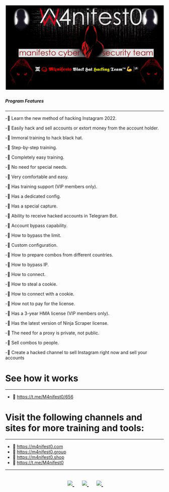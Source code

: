 # ![Locations](https://github.com/M4nifest0/M4nifest0_WhatsApp/blob/master/s.png) 


##### Program Features
----------------------
-📍 Learn the new method of hacking Instagram 2022.

-📍 Easily hack and sell accounts or extort money from the account holder.

-📍 Immoral training to hack black hat.

-📍 Step-by-step training.

-📍 Completely easy training.

-📍 No need for special needs.

-📍 Very comfortable and easy.

-📍 Has training support (VIP members only).

-📍 Has a dedicated config.

-📍 Has a special capture.

-📍 Ability to receive hacked accounts in Telegram Bot.

-📍 Account bypass capability.

-📍 How to bypass the limit.

-📍 Custom configuration.

-📍 How to prepare combos from different countries.

-📍 How to bypass IP.

-📍 How to connect.

-📍 How to steal a cookie.

-📍 How to connect with a cookie.

-📍 How not to pay for the license.

-📍 Has a 3-year HMA license (VIP members only).

-📍 Has the latest version of Ninja Scraper license.

-📍 The need for a proxy is private, not public.

-📍 Sell combos to people.

-📍 Create a hacked channel to sell Instagram right now and sell your accounts

# See how it works
----------------------
- 🤡  https://t.me/M4nifest0/656

# Visit the following channels and sites for more training and tools:
----------------------
- 🔞 https://m4nifest0.com
- 🔞 https://m4nifest0.group
- 🔞 https://m4nifest0.shop
- 🔞 https://t.me/M4nifest0

----------------------

<h2>
<p align="center">	
</a>&nbsp;&nbsp;&nbsp;&nbsp;
	<a href="https://t.me/M4nifest0">
		<img src="https://img.shields.io/badge/Telegram-%23000000.svg?&style=for-the-badge&logo=Telegram&logoColor=white" />
	</a>&nbsp;&nbsp;&nbsp;&nbsp;
	<a href="https://twitter.com/_M4nifest0_">
		<img src="https://img.shields.io/badge/twitter-%231DA1F2.svg?&style=for-the-badge&logo=twitter&logoColor=white" />
	</a>&nbsp;&nbsp;&nbsp;&nbsp;
	<a href="https://m4nifest0.com">
		<img src="https://img.shields.io/badge/WebSite-%234A154B.svg?&style=for-the-badge&logo=slack&logoColor=white" />
	</a>&nbsp;&nbsp;&nbsp;&nbsp;
</p>
